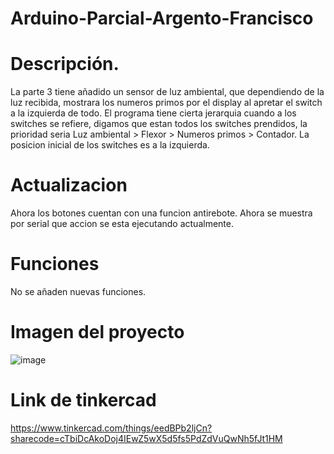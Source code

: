 # Arduino-Parcial-Argento-Francisco
# Descripción.
La parte 3 tiene añadido un sensor de luz ambiental, que dependiendo de la luz recibida, mostrara los numeros primos por el display al apretar el switch a la izquierda de todo.
El programa tiene cierta jerarquia cuando a los switches se refiere, digamos que estan todos los switches prendidos, la prioridad seria Luz ambiental > Flexor > Numeros primos > Contador.
La posicion inicial de los switches es a la izquierda.
# Actualizacion
Ahora los botones cuentan con una funcion antirebote.
Ahora se muestra por serial que accion se esta ejecutando actualmente.
# Funciones
No se añaden nuevas funciones.
# Imagen del proyecto
![image](https://github.com/gentoffr/Arduino-Parcial-Argento-Francisco/assets/129513207/5653098e-362a-4079-bf00-2d8d97079c63)
# Link de tinkercad
https://www.tinkercad.com/things/eedBPb2ljCn?sharecode=cTbiDcAkoDoj4IEwZ5wX5d5fs5PdZdVuQwNh5fJt1HM
